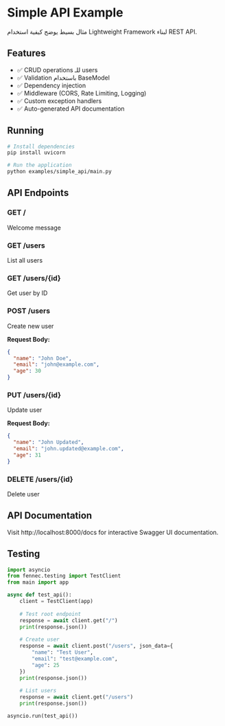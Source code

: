 # Simple API Example

مثال بسيط يوضح كيفية استخدام Lightweight Framework لبناء REST API.

## Features

- ✅ CRUD operations للـ users
- ✅ Validation باستخدام BaseModel
- ✅ Dependency injection
- ✅ Middleware (CORS, Rate Limiting, Logging)
- ✅ Custom exception handlers
- ✅ Auto-generated API documentation

## Running

```bash
# Install dependencies
pip install uvicorn

# Run the application
python examples/simple_api/main.py
```

## API Endpoints

### GET /
Welcome message

### GET /users
List all users

### GET /users/{id}
Get user by ID

### POST /users
Create new user

**Request Body:**
```json
{
  "name": "John Doe",
  "email": "john@example.com",
  "age": 30
}
```

### PUT /users/{id}
Update user

**Request Body:**
```json
{
  "name": "John Updated",
  "email": "john.updated@example.com",
  "age": 31
}
```

### DELETE /users/{id}
Delete user

## API Documentation

Visit http://localhost:8000/docs for interactive Swagger UI documentation.

## Testing

```python
import asyncio
from fennec.testing import TestClient
from main import app

async def test_api():
    client = TestClient(app)
    
    # Test root endpoint
    response = await client.get("/")
    print(response.json())
    
    # Create user
    response = await client.post("/users", json_data={
        "name": "Test User",
        "email": "test@example.com",
        "age": 25
    })
    print(response.json())
    
    # List users
    response = await client.get("/users")
    print(response.json())

asyncio.run(test_api())
```
